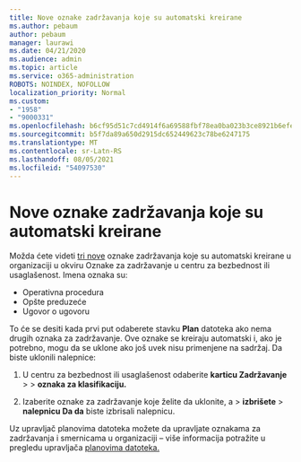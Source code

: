 ```yaml
---
title: Nove oznake zadržavanja koje su automatski kreirane
ms.author: pebaum
author: pebaum
manager: laurawi
ms.date: 04/21/2020
ms.audience: admin
ms.topic: article
ms.service: o365-administration
ROBOTS: NOINDEX, NOFOLLOW
localization_priority: Normal
ms.custom:
- "1958"
- "9000331"
ms.openlocfilehash: b6cf95d51c7cd4914f6a69588fbf78ea0ba023b3ce8921b6efef6d97ab8bf66c
ms.sourcegitcommit: b5f7da89a650d2915dc652449623c78be6247175
ms.translationtype: MT
ms.contentlocale: sr-Latn-RS
ms.lasthandoff: 08/05/2021
ms.locfileid: "54097530"
---
```

# <a name="new-retention-labels-created-automatically"></a>Nove oznake zadržavanja koje su automatski kreirane

Možda ćete videti [tri nove](https://docs.microsoft.com/microsoft-365/compliance/file-plan-manager) oznake zadržavanja koje  su automatski kreirane u organizaciji u okviru Oznake za zadržavanje u centru za bezbednost ili usaglašenost. Imena oznaka su:

- Operativna procedura
- Opšte preduzeće
- Ugovor o ugovoru

To će se desiti kada prvi put odaberete stavku **Plan** datoteka ako nema drugih oznaka za zadržavanje. Ove oznake se kreiraju automatski i, ako je potrebno, mogu da se uklone ako još uvek nisu primenjene na sadržaj. Da biste uklonili nalepnice:

1. U centru za bezbednost ili usaglašenost odaberite **karticu Zadržavanje**  >    >  **oznaka za klasifikaciju.**

1. Izaberite oznake za zadržavanje koje želite da uklonite, a > **izbrišete**  >  **nalepnicu Da da** biste izbrisali nalepnicu.

Uz upravljač planovima datoteka možete da upravljate oznakama za zadržavanja i smernicama u organizaciji – više informacija potražite u pregledu upravljača [planovima datoteka.](https://docs.microsoft.com/microsoft-365/compliance/file-plan-manager)
